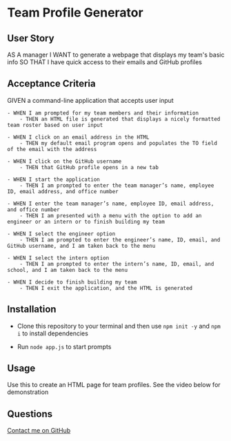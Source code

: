 # Team Profile Generator

## User Story

AS A manager
I WANT to generate a webpage that displays my team's basic info
SO THAT I have quick access to their emails and GitHub profiles

## Acceptance Criteria 

GIVEN a command-line application that accepts user input
```
- WHEN I am prompted for my team members and their information
    - THEN an HTML file is generated that displays a nicely formatted team roster based on user input

- WHEN I click on an email address in the HTML
    - THEN my default email program opens and populates the TO field of the email with the address

- WHEN I click on the GitHub username
    - THEN that GitHub profile opens in a new tab

- WHEN I start the application
    - THEN I am prompted to enter the team manager’s name, employee ID, email address, and office number

- WHEN I enter the team manager’s name, employee ID, email address, and office number
    - THEN I am presented with a menu with the option to add an engineer or an intern or to finish building my team

- WHEN I select the engineer option
    - THEN I am prompted to enter the engineer’s name, ID, email, and GitHub username, and I am taken back to the menu

- WHEN I select the intern option
    - THEN I am prompted to enter the intern’s name, ID, email, and school, and I am taken back to the menu

- WHEN I decide to finish building my team
    - THEN I exit the application, and the HTML is generated
```

## Installation
- Clone this repository to your terminal and then use `npm init -y` and `npm i` to install dependencies 

- Run `node app.js` to start prompts 

## Usage
Use this to create an HTML page for team profiles. See the video below for demonstration

## Questions
[Contact me on GitHub](https://github.com/lsieck519)


